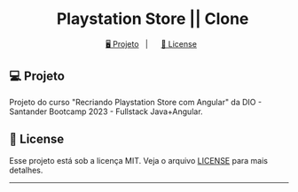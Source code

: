 <h1 align="center">
  Playstation Store || Clone
</h1>

<p align="center">
  <a href="#-projeto">🖥️ Projeto</a>&nbsp;&nbsp;&nbsp;|&nbsp;&nbsp;&nbsp;
  <a href="#-license">📝 License</a>
</p>

## 💻 Projeto

Projeto do curso "Recriando Playstation Store com Angular" da DIO - Santander Bootcamp 2023 - Fullstack Java+Angular.

## 📝 License

Esse projeto está sob a licença MIT. Veja o arquivo [LICENSE](LICENSE) para mais detalhes.

---

